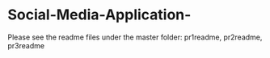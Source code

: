 # Social-Media-Application-

Please see the readme files under the master folder: pr1readme, pr2readme, pr3readme
